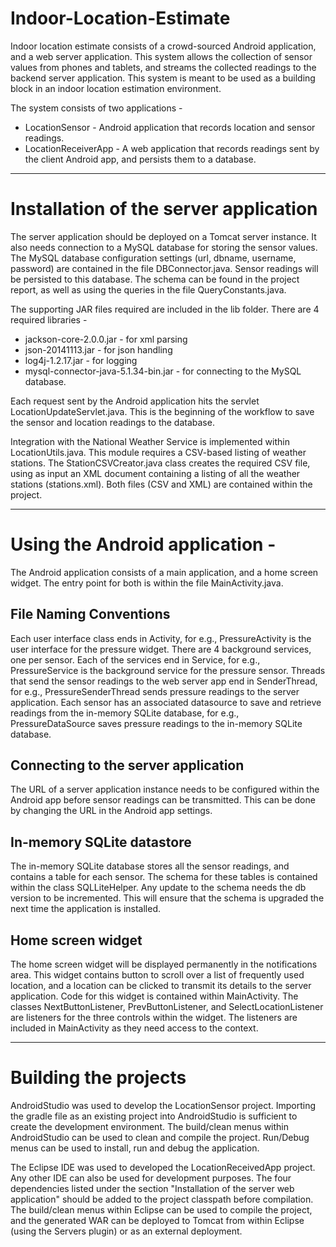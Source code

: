 # Indoor-Location-Estimate
Indoor location estimate consists of a crowd-sourced Android application, and a web server application. 
This system allows the collection of sensor values from phones and tablets, and streams the collected readings to the backend server application. This system is meant to be used as a building block in an indoor location estimation environment. 

The system consists of two applications - 
- LocationSensor - Android application that records location and sensor readings.
- LocationReceiverApp - A web application that records readings sent by the client Android app, and persists them to a database.

-----------------------------------------------------------------------------------------------------------------------------
# Installation of the server application

The server application should be deployed on a Tomcat server instance. It also needs connection to a MySQL database for storing the sensor values. The MySQL database configuration settings (url, dbname, username, password) are contained in the file DBConnector.java. Sensor readings will be persisted to this database. The schema can be found in the project report, as well as using the queries in the file QueryConstants.java.

The supporting JAR files required are included in the lib folder. There are 4 required libraries - 
- jackson-core-2.0.0.jar - for xml parsing
- json-20141113.jar - for json handling
- log4j-1.2.17.jar - for logging
- mysql-connector-java-5.1.34-bin.jar - for connecting to the MySQL database.

Each request sent by the Android application hits the servlet LocationUpdateServlet.java. This is the beginning of the workflow to save the sensor and location readings to the database. 

Integration with the National Weather Service is implemented within LocationUtils.java. This module requires a CSV-based listing of weather stations. The StationCSVCreator.java class creates the required CSV file, using as input an XML document containing a listing of all the weather stations (stations.xml). Both files (CSV and XML) are contained within the project.

-----------------------------------------------------------------------------------------------------------------------------
# Using the Android application - 
The Android application consists of a main application, and a home screen widget. The entry point for both is within the file MainActivity.java. 

## File Naming Conventions
Each user interface class ends in Activity, for e.g., PressureActivity is the user interface for the pressure widget. There are 4 background services, one per sensor. Each of the services end in Service, for e.g., PressureService is the background service for the pressure sensor. Threads that send the sensor readings to the web server app end in SenderThread, for e.g., PressureSenderThread sends pressure readings to the server application. Each sensor has an associated datasource to save and retrieve readings from the in-memory SQLite database, for e.g., PressureDataSource saves pressure readings to the in-memory SQLite database.

## Connecting to the server application
The URL of a server application instance needs to be configured within the Android app before sensor readings can be transmitted. This can be done by changing the URL in the Android app settings.

## In-memory SQLite datastore
The in-memory SQLite database stores all the sensor readings, and contains a table for each sensor. The schema for these tables is contained within the class SQLLiteHelper. Any update to the schema needs the db version to be incremented. This will ensure that the schema is upgraded the next time the application is installed.

## Home screen widget
The home screen widget will be displayed permanently in the notifications area. This widget contains button to scroll over a list of frequently used location, and a location can be clicked to transmit its details to the server application. Code for this widget is contained within MainActivity. The classes NextButtonListener, PrevButtonListener, and SelectLocationListener are listeners for the three controls within the widget. The listeners are included in MainActivity as they need access to the context.

-----------------------------------------------------------------------------------------------------------------------------
# Building the projects
AndroidStudio was used to develop the LocationSensor project. Importing the gradle file as an existing project into AndroidStudio is sufficient to create the development environment. The build/clean menus within AndroidStudio can be used to clean and compile the project. Run/Debug menus can be used to install, run and debug the application.

The Eclipse IDE was used to developed the LocationReceivedApp project. Any other IDE can also be used for development purposes. The four dependencies listed under the section "Installation of the server web application" should be added to the project classpath before compilation. The build/clean menus within Eclipse can be used to compile the project, and the generated WAR can be deployed to Tomcat from within Eclipse (using the Servers plugin) or as an external deployment.






